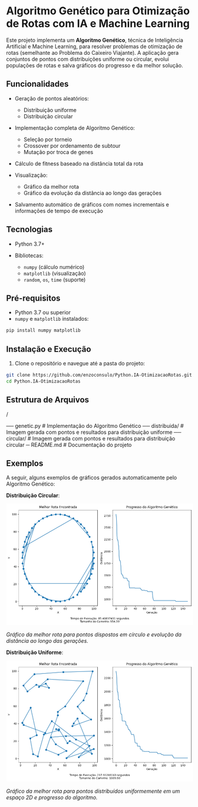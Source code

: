 # Algoritmo Genético para Otimização de Rotas com IA e Machine Learning

Este projeto implementa um **Algoritmo Genético**, técnica de Inteligência Artificial e Machine Learning, para resolver problemas de otimização de rotas (semelhante ao Problema do Caixeiro Viajante). A aplicação gera conjuntos de pontos com distribuições uniforme ou circular, evolui populações de rotas e salva gráficos do progresso e da melhor solução.

## Funcionalidades

* Geração de pontos aleatórios:

  * Distribuição uniforme
  * Distribuição circular
* Implementação completa de Algoritmo Genético:

  * Seleção por torneio
  * Crossover por ordenamento de subtour
  * Mutação por troca de genes
* Cálculo de fitness baseado na distância total da rota
* Visualização:

  * Gráfico da melhor rota
  * Gráfico da evolução da distância ao longo das gerações
* Salvamento automático de gráficos com nomes incrementais e informações de tempo de execução

## Tecnologias

* Python 3.7+
* Bibliotecas:

  * `numpy` (cálculo numérico)
  * `matplotlib` (visualização)
  * `random`, `os`, `time` (suporte)

## Pré-requisitos

* Python 3.7 ou superior
* `numpy` e `matplotlib` instalados:

```bash
pip install numpy matplotlib
```

## Instalação e Execução

1. Clone o repositório e navegue até a pasta do projeto:

```bash
git clone https://github.com/enzoconsulo/Python.IA-OtimizacaoRotas.git
cd Python.IA-OtimizacaoRotas
```


## Estrutura de Arquivos

/

── genetic.py         # Implementação do Algoritmo Genético
── distribuida/       # Imagem gerada com pontos e resultados para distribuição uniforme
── circular/          # Imagem gerada com pontos e resultados para distribuição circular
 ─ README.md          # Documentação do projeto


## Exemplos

A seguir, alguns exemplos de gráficos gerados automaticamente pelo Algoritmo Genético:

**Distribuição Circular**:

![Rota Circular](circular/circular_plots1.png)

*Gráfico da melhor rota para pontos dispostos em círculo e evolução da distância ao longo das gerações.*

**Distribuição Uniforme**:

![Rota Distribuída](distribuida/distribuida_plots1.png)

*Gráfico da melhor rota para pontos distribuídos uniformemente em um espaço 2D e progresso do algoritmo.*
